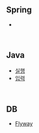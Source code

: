 ## Spring
- []()

<br>

## Java
- [실행](https://github.com/KEJ94/TIL/blob/main/Java/실행.md)
- [입력](https://github.com/KEJ94/TIL/blob/main/Java/입력.md)

<br>

## DB
- [Flyway](https://github.com/KEJ94/TIL/blob/main/DB/Flyway.md)
